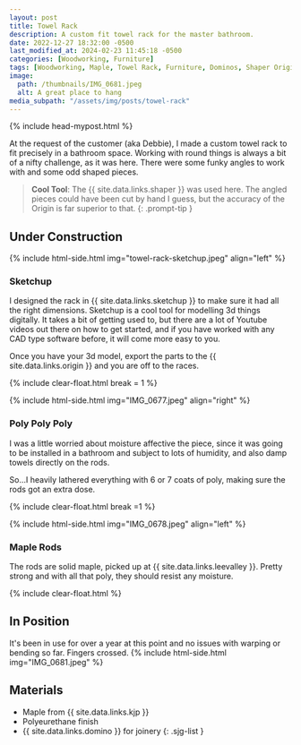 ```yaml
---
layout: post
title: Towel Rack
description: A custom fit towel rack for the master bathroom.
date: 2022-12-27 18:32:00 -0500
last_modified_at: 2024-02-23 11:45:18 -0500
categories: [Woodworking, Furniture]
tags: [Woodworking, Maple, Towel Rack, Furniture, Dominos, Shaper Origin]
image:
  path: /thumbnails/IMG_0681.jpeg
  alt: A great place to hang
media_subpath: "/assets/img/posts/towel-rack"
---
```

{% include head-mypost.html %}

At the request of the customer (aka Debbie), I made a custom towel rack to fit precisely in a bathroom space. Working with round things is always a bit of a nifty challenge, as it was here. There were some funky angles to work with and some odd shaped pieces.

> **Cool Tool**: The {{ site.data.links.shaper }} was used here. The angled pieces could have been cut by hand I guess, but the accuracy of the Origin is far superior to that.
{: .prompt-tip }

## Under Construction

{% include html-side.html img="towel-rack-sketchup.jpeg" align="left" %}

### Sketchup

I designed the rack in {{ site.data.links.sketchup }} to make sure it had all the right dimensions. Sketchup is a cool tool for modelling 3d things digitally. It takes a bit of getting used to, but there are a lot of Youtube videos out there on how to get started, and if you have worked with any CAD type software before, it will come more easy to you.

Once you have your 3d model, export the parts to the {{ site.data.links.origin }} and you are off to the races.

{% include clear-float.html break = 1 %}

{% include html-side.html img="IMG_0677.jpeg" align="right" %}

### Poly Poly Poly

I was a little worried about moisture affective the piece, since it was going to be installed in a bathroom and subject to lots of humidity, and also damp towels directly on the rods.

So...I heavily lathered everything with 6 or 7 coats of poly, making sure the rods got an extra dose.

{% include clear-float.html break =1 %}

{% include html-side.html img="IMG_0678.jpeg" align="left" %}

### Maple Rods

The rods are solid maple, picked up at {{ site.data.links.leevalley }}. Pretty strong and with all that poly, they should resist any moisture.

{% include clear-float.html %}

## In Position

It's been in use for over a year at this point and no issues with warping or bending so far. Fingers crossed.
{% include html-side.html img="IMG_0681.jpeg" %}

## Materials

- Maple from {{ site.data.links.kjp }}
- Polyeurethane finish
- {{ site.data.links.domino }} for joinery
{: .sjg-list }
